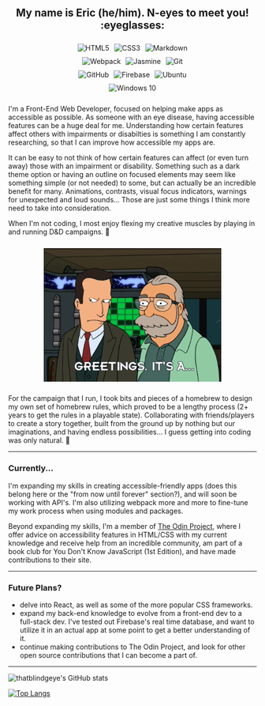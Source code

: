 <div style="text-align: center; font-weight: bold;"><h2>My name is Eric (he/him). N-eyes to meet you! :eyeglasses:</h2></div>

<div style="display: flex; flex-wrap: wrap; justify-content: center; width: 50%; gap: 10px; margin: 25px auto;>
<img alt="JavaScript" src="https://img.shields.io/badge/javascript%20-%23323330.svg?&style=for-the-badge&logo=javascript&logoColor=%23F7DF1E"/>
<img alt="HTML5" src="https://img.shields.io/badge/html5%20-%23E34F26.svg?&style=for-the-badge&logo=html5&logoColor=white"/>
<img alt="CSS3" src="https://img.shields.io/badge/css3%20-%231572B6.svg?&style=for-the-badge&logo=css3&logoColor=white"/>
<img alt="Markdown" src="https://img.shields.io/badge/markdown-%23000000.svg?&style=for-the-badge&logo=markdown&logoColor=white"/>
<img alt="Webpack" src="https://img.shields.io/badge/webpack%20-%238DD6F9.svg?&style=for-the-badge&logo=webpack&logoColor=black" />
<img alt="Jasmine" src="https://img.shields.io/badge/jasmine-%238A4182.svg?&style=for-the-badge&logo=jasmine&logoColor=white" />
<img alt="Git" src="https://img.shields.io/badge/git%20-%23F05033.svg?&style=for-the-badge&logo=git&logoColor=white"/>
<img alt="GitHub" src="https://img.shields.io/badge/github%20-%23121011.svg?&style=for-the-badge&logo=github&logoColor=white"/>
<img alt="Firebase" src="https://img.shields.io/badge/firebase%20-%23039BE5.svg?&style=for-the-badge&logo=firebase"/>
<img alt="Ubuntu" src="https://img.shields.io/badge/Ubuntu-E95420?style=for-the-badge&logo=ubuntu&logoColor=white" />
<img alt="Windows 10" src="https://img.shields.io/badge/Windows-0078D6?style=for-the-badge&logo=windows&logoColor=white" />
</div>




I'm a Front-End Web Developer, focused on helping make apps as accessible as possible. As someone with an eye disease, having accessible features can be a huge deal for me. Understanding how certain features affect others with impairments or disabilties is something I am constantly researching, so that I can improve how accessible my apps are.

It can be easy to not think of how certain features can affect (or even turn away) those with an impairment or disability. Something such as a dark theme option or having an outline on focused elements may seem like something simple (or not needed) to some, but can actually be an incredible benefit for many. Animations, contrasts, visual focus indicators, warnings for unexpected and loud sounds... Those are just some things I think more need to take into consideration.

When I'm not coding, I most enjoy flexing my creative muscles by playing in and running D&D campaigns. :game_die:

<img src="gygax-futurama.gif" alt="a gif of an animated Gary Gygax rolling dice, from the show 'Futurama'" style="display: block; width: 360px; margin: 25px auto;">

For the campaign that I run, I took bits and pieces of a homebrew to design my own set of homebrew rules, which proved to be a lengthy process (2+ years to get the rules in a playable state). Collaborating with friends/players to create a story together, built from the ground up by nothing but our imaginations, and having endless possibilities... I guess getting into coding was only natural. :game_die:
___
### Currently...

I'm expanding my skills in creating accessible-friendly apps (does this belong here or the "from now until forever" section?), and will soon be working with API's. I'm also utilizing webpack more and more to fine-tune my work process when using modules and packages.

Beyond expanding my skills, I'm a member of [The Odin Project](https://www.theodinproject.com/), where I offer advice on accessibility features in HTML/CSS with my current knowledge and receive help from an incredible community, am part of a book club for You Don't Know JavaScript (1st Edition), and have made contributions to their site.
___
### Future Plans?

- delve into React, as well as some of the more popular CSS frameworks.
- expand my back-end knowledge to evolve from a front-end dev to a full-stack dev. I've tested out Firebase's real time database, and want to utilize it in an actual app at some point to get a better understanding of it.
- continue making contributions to The Odin Project, and look for other open source contributions that I can become a part of.
___
![thatblindgeye's GitHub stats](https://github-readme-stats.vercel.app/api?username=thatblindgeye&hide=stars,contribs,issues&show_icons=true)

[![Top Langs](https://github-readme-stats.vercel.app/api/top-langs/?username=thatblindgeye&layout=compact)](https://github.com/thatblindgeye/github-readme-stats)